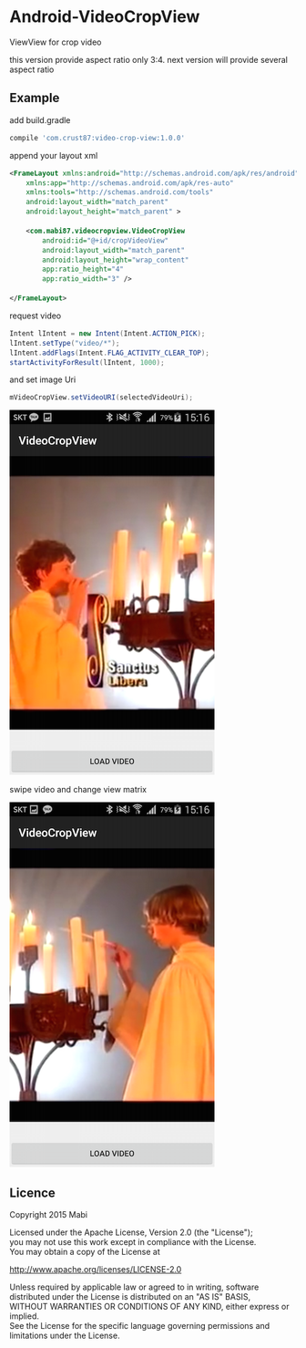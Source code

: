 # Android-VideoCropView
ViewView for crop video

this version provide aspect ratio only 3:4.
next version will provide several aspect ratio

## Example

add build.gradle<br />
``` groovy
compile 'com.crust87:video-crop-view:1.0.0'
```

append your layout xml
```xml
<FrameLayout xmlns:android="http://schemas.android.com/apk/res/android"
    xmlns:app="http://schemas.android.com/apk/res-auto"
    xmlns:tools="http://schemas.android.com/tools"
    android:layout_width="match_parent"
    android:layout_height="match_parent" >

    <com.mabi87.videocropview.VideoCropView
        android:id="@+id/cropVideoView"
        android:layout_width="match_parent"
        android:layout_height="wrap_content"
        app:ratio_height="4"
        app:ratio_width="3" />

</FrameLayout>
```

request video
```java
Intent lIntent = new Intent(Intent.ACTION_PICK);
lIntent.setType("video/*");
lIntent.addFlags(Intent.FLAG_ACTIVITY_CLEAR_TOP);
startActivityForResult(lIntent, 1000);
```

and set image Uri
```java
mVideoCropView.setVideoURI(selectedVideoUri);
```

![](./screenshot_01.png)

swipe video and change view matrix

![](./screenshot_02.png)

## Licence
Copyright 2015 Mabi

Licensed under the Apache License, Version 2.0 (the "License");<br/>
you may not use this work except in compliance with the License.<br/>
You may obtain a copy of the License at

http://www.apache.org/licenses/LICENSE-2.0

Unless required by applicable law or agreed to in writing, software<br/>
distributed under the License is distributed on an "AS IS" BASIS,<br/>
WITHOUT WARRANTIES OR CONDITIONS OF ANY KIND, either express or implied.<br/>
See the License for the specific language governing permissions and<br/>
limitations under the License.
